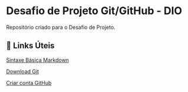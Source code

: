 # Desafio de Projeto Git/GitHub - DIO
Repositório criado para o Desafio de Projeto.

##	:pushpin: Links Úteis 

[Sintaxe Básica Markdown](https://www.markdownguide.org/basic-syntax/)

[Download Git](https://git-scm.com/downloads)

[Criar conta GitHub](https://github.com/)





